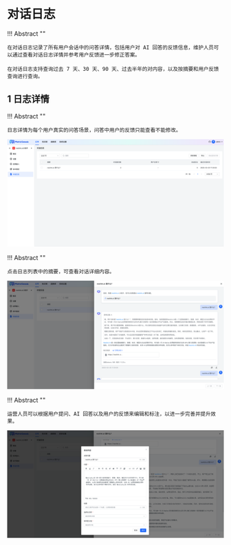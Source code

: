 # 对话日志

!!! Abstract ""

    在对话日志记录了所有用户会话中的问答详情，包括用户对 AI 回答的反馈信息，维护人员可以通过查看对话日志详情并参考用户反馈进一步修正答案。

    在对话日志支持查询过去 7 天、30 天、90 天、过去半年的对内容，以及按摘要和用户反馈查询进行查询。

## 1 日志详情

!!! Abstract ""

    日志详情为每个用户真实的问答场景，问答中用户的反馈只能查看不能修改。

![日志详情](../../img/app/loglist.png)

!!! Abstract ""

    点击日志列表中的摘要，可查看对话详细内容。

![引用分段](../../img/app/log_detail.png)

!!! Abstract ""

    运营人员可以根据用户提问、AI 回答以及用户的反馈来编辑和标注，以进一步完善并提升效果。

![引用分段](../../img/app/log_details_edit.png)

